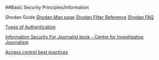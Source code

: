 ##Basic Security Principles/Information


Shodan Guide
[Shodan Man page](http://www.shodanhq.com/help)
[Shodan Filter Reference](http://www.shodanhq.com/help/filters)
[Shodan FAQ](http://www.shodanhq.com/help/faq)



[Types of Authentication](http://www.gfi.com/blog/security-101-authentication-part-2/)



[Information Security For Journalist book - Centre for Investigative Journalism](http://files.gendo.nl/Books/InfoSec_for_Journalists_V1.1.pdf)



[Access control best practices](https://srlabs.de/acs/)




















